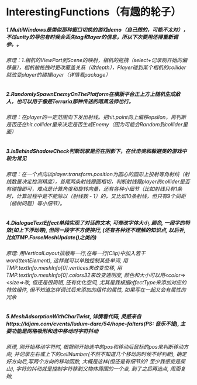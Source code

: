 # InterestingFunctions（有趣的轮子）


##### 1.MultiWindows是类似那种窗口切换的游戏demo（自己想的，可能不太对），不过unity的导包有时候会丢失tag和layer的信息，所以下次要用还得重新调参。。 
###### 原理：1.相机的ViewPort到Scene的映射，相机的拖拽（select+记录刚开始的偏移量），相机被拖拽时更改覆盖关系（改depth），Player碰到某个相机的collider就改变player的碰撞layer（详情看package）
##### 2.RandomlySpawnEnemyOnThePlatform在横版平台正上方上随机生成敌人，也可以用于像是Terraria那种传送的暗黑法师也行。
###### 原理：在player的一定范围向下发出射线。把hit.point向上偏移epsilon，再判断是否还在hit.collider里来决定是否生成Enemy（因为可能会Random到collider里面）
##### 3.IsBehindShadowCheck判断玩家是否在阴影下，在伏击类和躲避类的游戏中较为常见
###### 原理：在一个点向以player.transform.position为圆心的圆形上投射等角射线（射线数量决定检测精度），首尾两条射线跟圆相切，判断射线跟player的collider是否有碰撞即可，难点是计算角度和旋转向量，还有各种小细节（比如射线只有1条时，计算过程中是不能除以（射线数 - 1）的，又比如10条射线，但只有9个间距（植树问题）等小细节）。
##### 4.DialogueTextEffect单纯实现了对话的文本, 可修改字体大小, 颜色, 一段字的特效(如上下浮动等), 但同一段字不方便换行, (还有各种还不理解的知识点, 以后补, 比如TMP.ForceMeshUpdate()之类的)
###### 原理: 用VerticalLayout排版每一行,在每一行(Clip)中加入若干word(textElement), 这样就可以单独控制某些单词, 用TMP.textInfo.meshInfo[0].vertices来改变位移, 用TMP.textInfo.meshInfo[0].colors32来改变透明度, 颜色和大小可以用<color=><size=>改, 但还是很简陋, 还有优化空间, 尤其是我根据effectType来添加对应的特效组件, 但不知道怎样调试后来添加的组件的属性, 如果写在一起又会有属性的冗余
##### 5.MeshAdsorptionWithCharTwist, 详情看代码, 灵感来自https://ldjam.com/events/ludum-dare/54/hope-falters(PS: 音乐不错), 主要功能是网格吸附和选中移动时字符抖动
###### 原理, 刚开始移动字符时, 根据刚开始选中的pos和移动后鼠标的pos来判断移动方向, 并记录左右或上下的cellNumber(不然不知道几个移动的时候不好判断), 确定好方向后,写两个方向的移动函数, 大概是这样(但还是有细节的? 至少我感觉是屎山), 字符的抖动就是控制字符移到父物体周围的一个点, 到了之后再选点, 周而复始, 
